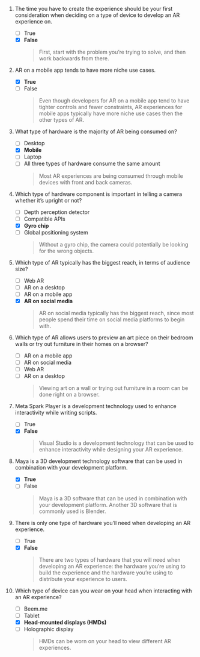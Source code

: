 1. The time you have to create the experience should be your first consideration when deciding on a type of device to develop an AR experience on.

   - [ ] True
   - [x] **False**
     > First, start with the problem you’re trying to solve, and then work backwards from there.

2. AR on a mobile app tends to have more niche use cases.

   - [x] **True**
   - [ ] False
     > Even though developers for AR on a mobile app tend to have tighter controls and fewer constraints, AR experiences for mobile apps typically have more niche use cases then the other types of AR.

3. What type of hardware is the majority of AR being consumed on?

   - [ ] Desktop
   - [x] **Mobile**
   - [ ] Laptop
   - [ ] All three types of hardware consume the same amount
     > Most AR experiences are being consumed through mobile devices with front and back cameras.

4. Which type of hardware component is important in telling a camera whether it’s upright or not?

   - [ ] Depth perception detector
   - [ ] Compatible APIs
   - [x] **Gyro chip**
   - [ ] Global positioning system
     > Without a gyro chip, the camera could potentially be looking for the wrong objects.

5. Which type of AR typically has the biggest reach, in terms of audience size?

   - [ ] Web AR
   - [ ] AR on a desktop
   - [ ] AR on a mobile app
   - [x] **AR on social media**
     > AR on social media typically has the biggest reach, since most people spend their time on social media platforms to begin with.

6. Which type of AR allows users to preview an art piece on their bedroom walls or try out furniture in their homes on a browser?

   - [ ] AR on a mobile app
   - [ ] AR on social media
   - [ ] Web AR
   - [ ] AR on a desktop
     > Viewing art on a wall or trying out furniture in a room can be done right on a browser.

7. Meta Spark Player is a development technology used to enhance interactivity while writing scripts.

   - [ ] True
   - [x] **False**
     > Visual Studio is a development technology that can be used to enhance interactivity while designing your AR experience.

8. Maya is a 3D development technology software that can be used in combination with your development platform.

   - [x] **True**
   - [ ] False
     > Maya is a 3D software that can be used in combination with your development platform. Another 3D software that is commonly used is Blender.

9. There is only one type of hardware you’ll need when developing an AR experience.

   - [ ] True
   - [x] **False**
     > There are two types of hardware that you will need when developing an AR experience: the hardware you’re using to build the experience and the hardware you’re using to distribute your experience to users.

10. Which type of device can you wear on your head when interacting with an AR experience?

    - [ ] Beem.me
    - [ ] Tablet
    - [x] **Head-mounted displays (HMDs)**
    - [ ] Holographic display
      > HMDs can be worn on your head to view different AR experiences.

